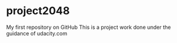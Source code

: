 project2048
===========

My first repository on GitHub
This is a project work done under the guidance of udacity.com
